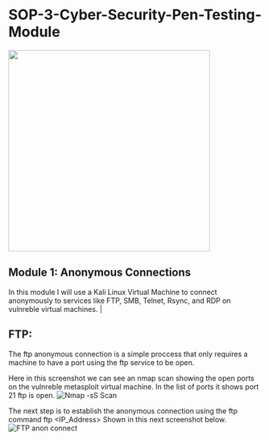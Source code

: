 # SOP-3-Cyber-Security-Pen-Testing-Module

<img src="https://www.lumificyber.com/wp-content/uploads/2023/08/blog_penetration_tester.jpg" width="400"/>

## Module 1: Anonymous Connections
  In this module I will use a Kali Linux Virtual Machine to connect anonymously to services like FTP, SMB, Telnet, Rsync, and RDP on vulnreble virtual machines.
|
## FTP: 
  The ftp anonymous connection is a simple proccess that only requires a machine to have a port using the ftp service to be open.
  
Here in this screenshot we can see an nmap scan showing the open ports on the vulnreble metasploit virtual machine. 
In the list of ports it shows port 21 ftp is open. 
![Nmap -sS Scan ](https://github.com/user-attachments/assets/37751bec-7478-4db8-b37a-32a7fa53eda3)

The next step is to establish the anonymous connection using the ftp command ftp <IP_Address>
Shown in this next screenshot below.
![FTP anon connect](https://github.com/user-attachments/assets/70e6d0d2-86bd-4554-997c-7fa6bb9c700c)



